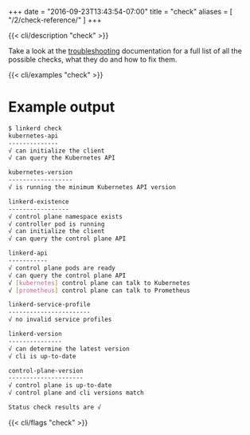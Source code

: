 +++
date = "2016-09-23T13:43:54-07:00"
title = "check"
aliases = [
  "/2/check-reference/"
]
+++

{{< cli/description "check" >}}

Take a look at the [troubleshooting](/2/tasks/troubleshooting/) documentation
for a full list of all the possible checks, what they do and how to fix them.

{{< cli/examples "check" >}}

# Example output

```bash
$ linkerd check
kubernetes-api
--------------
√ can initialize the client
√ can query the Kubernetes API

kubernetes-version
------------------
√ is running the minimum Kubernetes API version

linkerd-existence
-----------------
√ control plane namespace exists
√ controller pod is running
√ can initialize the client
√ can query the control plane API

linkerd-api
-----------
√ control plane pods are ready
√ can query the control plane API
√ [kubernetes] control plane can talk to Kubernetes
√ [prometheus] control plane can talk to Prometheus

linkerd-service-profile
-----------------------
√ no invalid service profiles

linkerd-version
---------------
√ can determine the latest version
√ cli is up-to-date

control-plane-version
---------------------
√ control plane is up-to-date
√ control plane and cli versions match

Status check results are √
```

{{< cli/flags "check" >}}
